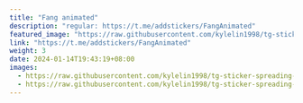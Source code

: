 ```yaml
---
title: "Fang animated"
description: "regular: https://t.me/addstickers/FangAnimated"
featured_image: "https://raw.githubusercontent.com/kylelin1998/tg-sticker-spreading-worldwide-images/main/img/b60f2b28-cb72-476a-930f-63a06bf2147a.jpg"
link: "https://t.me/addstickers/FangAnimated"
weight: 3
date: 2024-01-14T19:43:19+08:00
images:
  - https://raw.githubusercontent.com/kylelin1998/tg-sticker-spreading-worldwide-images/main/img/b60f2b28-cb72-476a-930f-63a06bf2147a.jpg
  - https://raw.githubusercontent.com/kylelin1998/tg-sticker-spreading-worldwide-images/main/img/c550adc0-836c-440e-9cb8-0ffeea78654e.jpg
---
```

